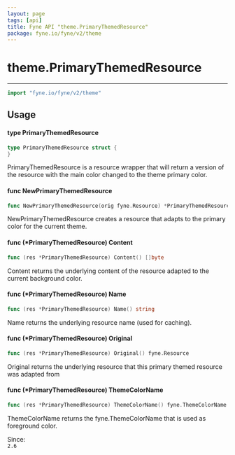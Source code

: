 ```yaml
---
layout: page
tags: [api]
title: Fyne API "theme.PrimaryThemedResource"
package: fyne.io/fyne/v2/theme
---
```


# theme.PrimaryThemedResource
---
```go
import "fyne.io/fyne/v2/theme"
```

## Usage

#### type PrimaryThemedResource

```go
type PrimaryThemedResource struct {
}
```

PrimaryThemedResource is a resource wrapper that will return a version of the resource with the main color changed to the theme primary color.

#### func  NewPrimaryThemedResource

```go
func NewPrimaryThemedResource(orig fyne.Resource) *PrimaryThemedResource
```
NewPrimaryThemedResource creates a resource that adapts to the primary color for the current theme.

#### func (*PrimaryThemedResource) Content

```go
func (res *PrimaryThemedResource) Content() []byte
```
Content returns the underlying content of the resource adapted to the current background color.

#### func (*PrimaryThemedResource) Name

```go
func (res *PrimaryThemedResource) Name() string
```
Name returns the underlying resource name (used for caching).

#### func (*PrimaryThemedResource) Original

```go
func (res *PrimaryThemedResource) Original() fyne.Resource
```
Original returns the underlying resource that this primary themed resource was adapted from

#### func (*PrimaryThemedResource) ThemeColorName

```go
func (res *PrimaryThemedResource) ThemeColorName() fyne.ThemeColorName
```
ThemeColorName returns the fyne.ThemeColorName that is used as foreground color.


<div class="since">Since: <code>
2.6</code></div>
